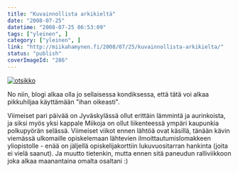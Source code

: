 ```yaml
---
title: "Kuvainnollista arkikieltä"
date: "2008-07-25"
datetime: "2008-07-25 06:53:09"
tags: ["yleinen", ]
category: ["yleinen", ]
link: "http://miikahamynen.fi/2008/07/25/kuvainnollista-arkikielta/"
status: "publish"
coverImageId: "286"
---
```


[![](http://miikahamynen.fi/wp-content/uploads/2008/07/otsikko-800x533.jpg "otsikko")](http://miikahamynen.fi/2008/07/25/kuvainnollista-arkikielta/otsikko-7/)

No niin, blogi alkaa olla jo sellaisessa kondiksessa, että tätä voi alkaa pikkuhiljaa käyttämään "ihan oikeasti".

Viimeiset pari päivää on Jyväskylässä ollut erittäin lämmintä ja aurinkoista, ja siksi myös yksi kappale Miikoja on ollut liikenteessä ympäri kaupunkia polkupyörän selässä. Viimeiset viikot ennen lähtöä ovat käsillä, tänään kävin viemässä ulkomaille opiskelemaan lähtevien ilmoittautumislomakkeen yliopistolle - enää on jäljellä opiskelijakorttiin lukuvuositarran hankinta (joita ei vielä saanut). Ja muutto tietenkin, mutta ennen sitä paneudun ralliviikkoon joka alkaa maanantaina omalta osaltani :)
